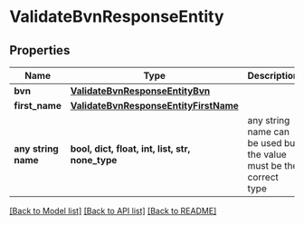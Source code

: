 # ValidateBvnResponseEntity


## Properties
Name | Type | Description | Notes
------------ | ------------- | ------------- | -------------
**bvn** | [**ValidateBvnResponseEntityBvn**](ValidateBvnResponseEntityBvn.md) |  | [optional] 
**first_name** | [**ValidateBvnResponseEntityFirstName**](ValidateBvnResponseEntityFirstName.md) |  | [optional] 
**any string name** | **bool, dict, float, int, list, str, none_type** | any string name can be used but the value must be the correct type | [optional]

[[Back to Model list]](../README.md#documentation-for-models) [[Back to API list]](../README.md#documentation-for-api-endpoints) [[Back to README]](../README.md)


